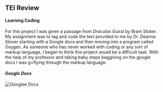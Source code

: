 ## TEI Review

#### Learning Coding 
For this project I was given a passage from _Draculas Guest_ by Bram Stoker. My assignment was to tag and code the text provided to me by Dr. Deanna Stover starting with a Google docs and then moving into a program called Oxygen. As someone who has never worked with coding or any sort of markup language, I began to think this project would be a difficult task. With the help of my professor and taking baby steps beggining on the google docs I was g=flying through the markup language. 


#### ***Google Docs***








![Googlee Docs](https://AdaChicas3.github.io/Ada-Chicas-CNU/images/ScreenShot2022-02-18at7.34.01PM.png)
